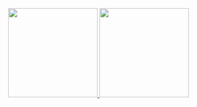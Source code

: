 <div align="center">
  <a href="https://github.com/MiguelosAguialos">
  <img height="180em" src="https://github-readme-stats.vercel.app/api?username=MiguelosAguialos&show_icons=true&theme=dark&include_all_commits=true&count_private=true"/>
  <img height="180em" src="https://github-readme-stats.vercel.app/api/top-langs/?username=MiguelosAguialos&layout=compact&langs_count=7&theme=dark"/>
</div>
